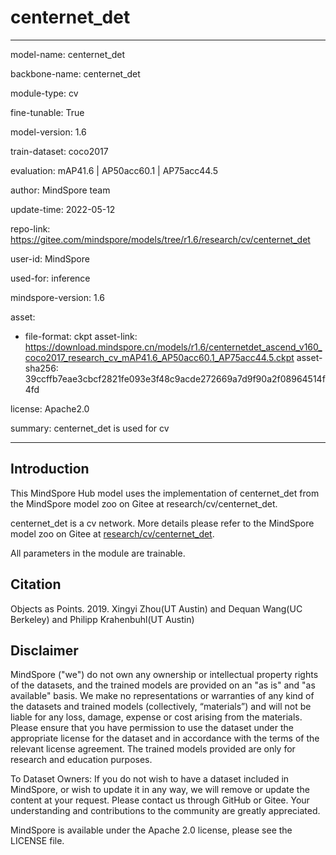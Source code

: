 # centernet_det

---

model-name: centernet_det

backbone-name: centernet_det

module-type: cv

fine-tunable: True

model-version: 1.6

train-dataset: coco2017

evaluation: mAP41.6 | AP50acc60.1 | AP75acc44.5

author: MindSpore team

update-time: 2022-05-12

repo-link: <https://gitee.com/mindspore/models/tree/r1.6/research/cv/centernet_det>

user-id: MindSpore

used-for: inference

mindspore-version: 1.6

asset:

-
    file-format: ckpt
    asset-link: <https://download.mindspore.cn/models/r1.6/centernetdet_ascend_v160_coco2017_research_cv_mAP41.6_AP50acc60.1_AP75acc44.5.ckpt>
    asset-sha256: 39ccffb7eae3cbcf2821fe093e3f48c9acde272669a7d9f90a2f08964514f4fd

license: Apache2.0

summary: centernet_det is used for cv

---

## Introduction

This MindSpore Hub model uses the implementation of centernet_det from the MindSpore model zoo on Gitee at research/cv/centernet_det.

centernet_det is a cv network. More details please refer to the MindSpore model zoo on Gitee at [research/cv/centernet_det](https://gitee.com/mindspore/models/blob/r1.6/research/cv/centernet_det/README.md).

All parameters in the module are trainable.

## Citation

Objects as Points. 2019. Xingyi Zhou(UT Austin) and Dequan Wang(UC Berkeley) and Philipp Krahenbuhl(UT Austin)

## Disclaimer

MindSpore ("we") do not own any ownership or intellectual property rights of the datasets, and the trained models are provided on an "as is" and "as available" basis. We make no representations or warranties of any kind of the datasets and trained models (collectively, “materials”) and will not be liable for any loss, damage, expense or cost arising from the materials. Please ensure that you have permission to use the dataset under the appropriate license for the dataset and in accordance with the terms of the relevant license agreement. The trained models provided are only for research and education purposes.

To Dataset Owners: If you do not wish to have a dataset included in MindSpore, or wish to update it in any way, we will remove or update the content at your request. Please contact us through GitHub or Gitee. Your understanding and contributions to the community are greatly appreciated.

MindSpore is available under the Apache 2.0 license, please see the LICENSE file.
